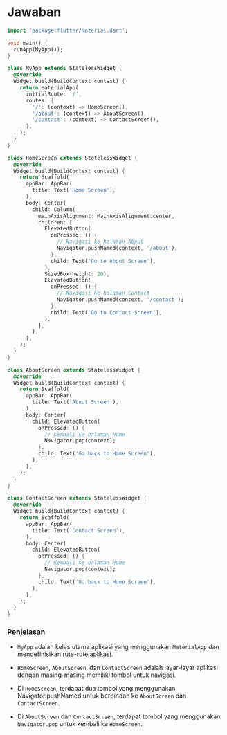 # Jawaban
```dart
import 'package:flutter/material.dart';

void main() {
  runApp(MyApp());
}

class MyApp extends StatelessWidget {
  @override
  Widget build(BuildContext context) {
    return MaterialApp(
      initialRoute: '/',
      routes: {
        '/': (context) => HomeScreen(),
        '/about': (context) => AboutScreen(),
        '/contact': (context) => ContactScreen(),
      },
    );
  }
}

class HomeScreen extends StatelessWidget {
  @override
  Widget build(BuildContext context) {
    return Scaffold(
      appBar: AppBar(
        title: Text('Home Screen'),
      ),
      body: Center(
        child: Column(
          mainAxisAlignment: MainAxisAlignment.center,
          children: [
            ElevatedButton(
              onPressed: () {
                // Navigasi ke halaman About
                Navigator.pushNamed(context, '/about');
              },
              child: Text('Go to About Screen'),
            ),
            SizedBox(height: 20),
            ElevatedButton(
              onPressed: () {
                // Navigasi ke halaman Contact
                Navigator.pushNamed(context, '/contact');
              },
              child: Text('Go to Contact Screen'),
            ),
          ],
        ),
      ),
    );
  }
}

class AboutScreen extends StatelessWidget {
  @override
  Widget build(BuildContext context) {
    return Scaffold(
      appBar: AppBar(
        title: Text('About Screen'),
      ),
      body: Center(
        child: ElevatedButton(
          onPressed: () {
            // Kembali ke halaman Home
            Navigator.pop(context);
          },
          child: Text('Go back to Home Screen'),
        ),
      ),
    );
  }
}

class ContactScreen extends StatelessWidget {
  @override
  Widget build(BuildContext context) {
    return Scaffold(
      appBar: AppBar(
        title: Text('Contact Screen'),
      ),
      body: Center(
        child: ElevatedButton(
          onPressed: () {
            // Kembali ke halaman Home
            Navigator.pop(context);
          },
          child: Text('Go back to Home Screen'),
        ),
      ),
    );
  }
}
```

### Penjelasan

- `MyApp` adalah kelas utama aplikasi yang menggunakan `MaterialApp` dan mendefinisikan rute-rute aplikasi.

- `HomeScreen`, `AboutScreen`, dan `ContactScreen` adalah layar-layar aplikasi dengan masing-masing memiliki tombol untuk navigasi.

- Di `HomeScreen`, terdapat dua tombol yang menggunakan Navigator.pushNamed untuk berpindah ke `AboutScreen` dan `ContactScreen`.

- Di `AboutScreen` dan `ContactScreen`, terdapat tombol yang menggunakan `Navigator.pop` untuk kembali ke `HomeScreen`.
